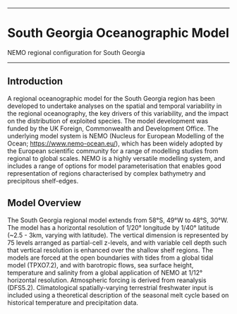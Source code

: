 - - - -
# South Georgia Oceanographic Model
NEMO regional configuration for South Georgia
- - - -

## Introduction
A regional oceanographic model for the South Georgia region has been developed to undertake analyses on the spatial and temporal variability in the regional oceanography, the key drivers of this variability, and the impact on the distribution of exploited species. The model development was funded by the UK Foreign, Commonwealth and Development Office. The underlying model system is NEMO (Nucleus for European Modelling of the Ocean; <https://www.nemo-ocean.eu/>), which has been widely adopted by the European scientific community for a range of modelling studies from regional to global scales. NEMO is a highly versatile modelling system, and includes a range of options for model parameterisation that enables good representation of regions characterised by complex bathymetry and precipitous shelf-edges.

## Model Overview

The South Georgia regional model extends from 58°S, 49°W to 48°S, 30°W. The model has a horizontal resolution of 1/20° longitude by 1/40° latitude (~2.5 - 3km, varying with latitude). The vertical dimension is represented by 75 levels arranged as partial-cell z-levels, and with variable cell depth such that vertical resolution is enhanced over the shallow shelf regions. The models are forced at the open boundaries with tides from a global tidal model (TPXO7.2), and with barotropic flows, sea surface height, temperature and salinity from a global application of NEMO at 1/12° horizontal resolution. Atmospheric forcing is derived from reanalysis (DFS5.2). Climatological spatially-varying terrestrial freshwater input is included using a theoretical description of the seasonal melt cycle based on historical temperature and precipitation data.
